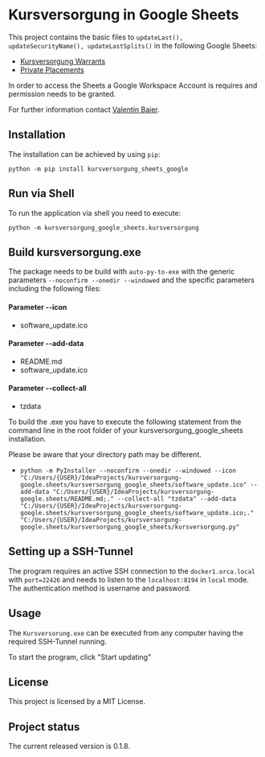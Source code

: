 # Kursversorgung in Google Sheets
This project contains the basic files to ```updateLast(), updateSecurityName(), updateLastSplits()``` in the following Google Sheets: 
- [Kursversorgung Warrants](https://docs.google.com/spreadsheets/d/118-bK-9Iu0DRJiML1OE3yoXIh6LtHVrArLrPeYhRmek)
- [Private Placements](https://docs.google.com/spreadsheets/d/1ZKO1kNXYg6xkr-vsfS4KmITfAt9J7jC6o0cBFlDuKXo)

In order to access the Sheets a Google Workspace Account is requires and permission needs to be granted.

For further information contact [Valentin Baier](mailto:baier@orcacapital.de?subject=Google%20Workspace%20Account).

## Installation
The installation can be achieved by using ``pip``:

``python -m pip install kursversorgung_sheets_google``

## Run via Shell
To run the application via shell you need to execute:

``python -m kursversorgung_google_sheets.kursversorgung``

## Build kursversorgung.exe
The package needs to be build with ```auto-py-to-exe``` with the generic parameters ``--noconfirm --onedir --windowed`` and the specific parameters including the following files:

#### Parameter --icon 
- software_update.ico
#### Parameter --add-data
- README.md
- software_update.ico
#### Parameter --collect-all
- tzdata

To build the .exe you have to execute the following statement from the command line in the root folder of your kursversorgung_google_sheets installation.

Please be aware that your directory path may be different.

- ``python -m PyInstaller --noconfirm --onedir --windowed --icon "C:/Users/{USER}/IdeaProjects/kursversorgung-google.sheets/kursversorgung_google_sheets/software_update.ico" --add-data "C:/Users/{USER}/IdeaProjects/kursversorgung-google.sheets/README.md;." --collect-all "tzdata" --add-data "C:/Users/{USER}/IdeaProjects/kursversorgung-google.sheets/kursversorgung_google_sheets/software_update.ico;."  "C:/Users/{USER}/IdeaProjects/kursversorgung-google.sheets/kursversorgung_google_sheets/kursversorgung.py"``

## Setting up a SSH-Tunnel
The program requires an active SSH connection to the ``docker1.orca.local`` with ``port=22426`` and needs to listen to the ``localhost:8194`` in ``local`` mode. The authentication method is username and password.

## Usage
The ``Kursversorung.exe`` can be executed from any computer having the required SSH-Tunnel running.

To start the program, click "Start updating"

## License
This project is licensed by a MIT License.

## Project status
The current released version is 0.1.8.
